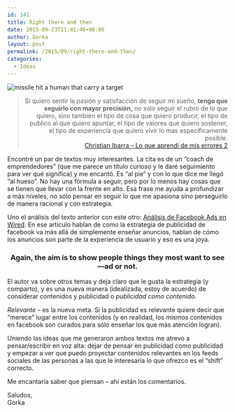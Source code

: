 ```yaml
---
id: 141
title: Right there and then
date: 2015-09-23T11:41:46+00:00
author: Gorka
layout: post
permalink: /2015/09/right-there-and-then/
categories:
  - Ideas
---
```

<img class="size-medium wp-image-142 aligncenter" src="/wp-content/uploads/2015/09/hitting-the-target-300x300.jpg" alt="missile hit a human that carry a target" width="300" height="300" srcset="/wp-content/uploads/2015/09/hitting-the-target-300x300.jpg 300w, /wp-content/uploads/2015/09/hitting-the-target-150x150.jpg 150w, /wp-content/uploads/2015/09/hitting-the-target-1024x1024.jpg 1024w" sizes="(max-width: 300px) 100vw, 300px" />

> <p style="text-align: right;">
>   Si quiero sentir la pasión y satisfacción de seguir mi sueño, <b>tengo que seguirlo con mayor precisión,</b> no solo seguir el rubro de lo que quiero, sino también el tipo de cosa que quiero producir, el tipo de publico al que quiero apuntar, el tipo de valores que quiero sostener, el tipo de experiencia que quiero vivir lo mas específicamente posible.<br /> <a href="http://coachibarra.com/logros/lo-que-aprendi-de-mis-fracasos-como-desarrollador-independiente-2/" target="_blank">Christian Ibarra &#8211; Lo que aprendí de mis errores 2</a>
> </p>

Encontré un par de textos muy interesantes. La cita es de un &#8220;coach de emprendedores&#8221; (que me parece un título curioso y le daré seguimiento para ver qué significa) y me encantó. Es &#8220;al pie&#8221; y con lo que dice me llegó &#8220;al hueso&#8221;. No hay una fórmula a seguir, pero por lo menos hay cosas que se tienen que llevar con la frente en alto. Esa frase me ayuda a profundizar a más niveles, no sólo pensar en seguir lo que me apasiona sino perseguirlo de manera racional y con estrategia.

Uno el análisis del texto anterior con este otro: <a href="http://www.wired.com/2015/09/facebook-doesnt-make-much-money-couldon-purpose/?mbid=social_fb" target="_blank">Análisis de Facebook Ads en Wired</a>. En ese artículo hablan de como la estrategia de publicidad de facebook va más allá de simplemente enseñar anuncios, hablan de cómo los anuncios son parte de la experiencia de usuario y eso es una joya.

<h3 style="text-align: center;">
  Again, the aim is to show people things they most want to see—ad or not.
</h3>

El autor va sobre otros temas y deja claro que le gusta la estrategia (y comparto), y es una nueva manera (idealizada, estoy de acuerdo) de considerar contenidos y publicidad o _publicidad como contenido._

_Relevante_ &#8211; es la nueva meta. Si la publicidad es relevante quiere decir que &#8220;merece&#8221; lugar entre los contenidos (y en realidad, los mismos contenidos en facebook son curados para sólo enseñar los que más atención logran).

Uniendo las ideas que me generaron ambos textos me atrevo a pensar/escribir en voz alta: dejar de pensar en publicidad como publicidad y empezar a ver que puedo proyectar contenidos relevantes en los feeds sociales de las personas a las que le interesaría lo que ofrezco es el &#8220;shift&#8221; correcto.

Me encantaría saber que piensan &#8211; ahí están los comentarios.

<p style="text-align: left;">
  Saludos,<br /> Gorka
</p>
